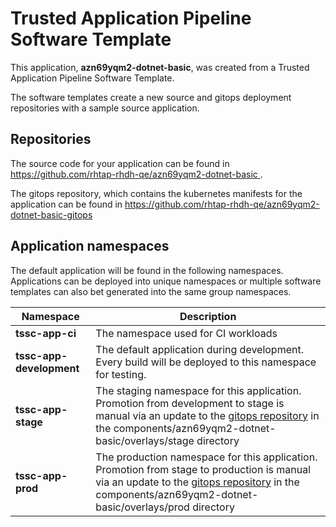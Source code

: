 # Trusted Application Pipeline Software Template

This application, **azn69yqm2-dotnet-basic**, was created from a Trusted Application Pipeline Software Template.

The software templates create a new source and gitops deployment repositories with a sample source application. 

## Repositories

The source code for your application can be found in [https://github.com/rhtap-rhdh-qe/azn69yqm2-dotnet-basic ](https://github.com/rhtap-rhdh-qe/azn69yqm2-dotnet-basic ).
 
The gitops repository, which contains the kubernetes manifests for the application can be found in 
[https://github.com/rhtap-rhdh-qe/azn69yqm2-dotnet-basic-gitops ](https://github.com/rhtap-rhdh-qe/azn69yqm2-dotnet-basic-gitops ) 

## Application namespaces 

The default application will be found in the following namespaces. Applications can be deployed into unique namespaces or multiple software templates can also bet generated into the same group namespaces.  

|  Namespace   |  Description   |  
| -------- | -------- |
| **tssc-app-ci** | The namespace used for CI workloads |
| **tssc-app-development** | The default application during development. Every build will be deployed to this namespace for testing. |
| **tssc-app-stage** | The staging namespace for this application. Promotion from development to stage is manual via an update to the [gitops repository](https://github.com/rhtap-rhdh-qe/azn69yqm2-dotnet-basic-gitops ) in the components/azn69yqm2-dotnet-basic/overlays/stage directory |
| **tssc-app-prod** | The production namespace for this application. Promotion from stage to production is manual via an update to the [gitops repository](https://github.com/rhtap-rhdh-qe/azn69yqm2-dotnet-basic-gitops ) in the components/azn69yqm2-dotnet-basic/overlays/prod directory |